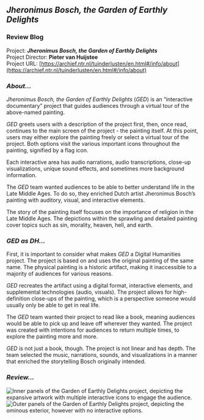 ## _Jheronimus Bosch, the Garden of Earthly Delights_
### Review Blog

Project: **_Jheronimus Bosch, the Garden of Earthly Delights_** <br>
Project Director: **Pieter van Huijstee** <br>
Project URL: [https://archief.ntr.nl/tuinderlusten/en.html#/info/about](https://archief.ntr.nl/tuinderlusten/en.html#/info/about) <br>

### _About..._

_Jheronimus Bosch, the Garden of Earthly Delights_ (_GED_) is an “interactive documentary” project that guides audiences through a virtual tour of the above-named painting.

_GED_ greets users with a description of the project first, then, once read, continues to the main screen of the project - the painting itself. At this point, users may either explore the painting freely or select a virtual tour of the project. Both options visit the various important icons throughout the painting, signified by a flag icon.

Each interactive area has audio narrations, audio transcriptions, close-up visualizations, unique sound effects, and sometimes more background information.

The _GED_ team wanted audiences to be able to better understand life in the Late Middle Ages. To do so, they enriched Dutch artist Jheronimus Bosch’s painting with auditory, visual, and interactive elements.

The story of the painting itself focuses on the importance of religion in the Late Middle Ages. The depictions within the sprawling and detailed painting cover topics such as sin, morality, heaven, hell, and earth.

### _GED as DH..._

First, it is important to consider what makes _GED_ a Digital Humanities project. The project is based on and uses the original painting of the same name. The physical painting is a historic artifact, making it inaccessible to a majority of audiences for various reasons. 

_GED_ recreates the artifact using a digital format, interactive elements, and supplemental technologies (audio, visuals). The project allows for high-definition close-ups of the painting, which is a perspective someone would usually only be able to get in real life.

The _GED_ team wanted their project to read like a book, meaning audiences would be able to pick up and leave off wherever they wanted. The project was created with intentions for audiences to return multiple times, to explore the painting more and more.

_GED_ is not just a book, though. The project is not linear and has depth. The team selected the music, narrations, sounds, and visualizations in a manner that enriched the storytelling Bosch originally intended.

### _Review..._

![Inner panels of _the Garden of Earthly Delights_ project, depicting the expansive artwork with multiple interactive icons to engage the audience.](https://github.com/nickpdel/engl350blogs/blob/main/images/innerpanels.png)
![Outer panels of _the Garden of Earthly Delights project_, depicting the ominous exterior, however with no interactive options.](https://github.com/nickpdel/engl350blogs/blob/main/images/outerpanels.png)
